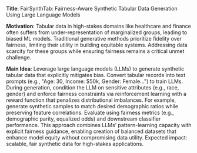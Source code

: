 **Title**: FairSynthTab: Fairness-Aware Synthetic Tabular Data Generation Using Large Language Models  

**Motivation**: Tabular data in high-stakes domains like healthcare and finance often suffers from under-representation of marginalized groups, leading to biased ML models. Traditional generative methods prioritize fidelity over fairness, limiting their utility in building equitable systems. Addressing data scarcity for these groups while ensuring fairness remains a critical unmet challenge.  

**Main Idea**: Leverage large language models (LLMs) to generate synthetic tabular data that explicitly mitigates bias. Convert tabular records into text prompts (e.g., "Age: 30, Income: $50k, Gender: Female...") to train LLMs. During generation, condition the LLM on sensitive attributes (e.g., race, gender) and enforce fairness constraints via reinforcement learning with a reward function that penalizes distributional imbalances. For example, generate synthetic samples to match desired demographic ratios while preserving feature correlations. Evaluate using fairness metrics (e.g., demographic parity, equalized odds) and downstream classifier performance. This approach combines LLMs’ pattern-learning capacity with explicit fairness guidance, enabling creation of balanced datasets that enhance model equity without compromising data utility. Expected impact: scalable, fair synthetic data for high-stakes applications.